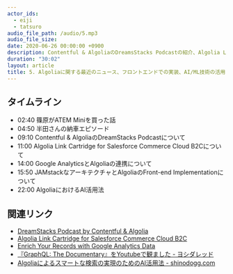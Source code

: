 ```yaml
---
actor_ids:
  - eiji
  - tatsuro
audio_file_path: /audio/5.mp3
audio_file_size: 
date: 2020-06-26 00:00:00 +0900
description: Contentful & AlgoliaのDreamsStacks Podcastの紹介、Algolia Link Cartridge for Salesforce Commerce Cloud B2C、Google AnalyticsとAlgoliaの連携、JAMstackなアーキテクチャとAlgoliaのFront-end Implementation、そして、AlgoliaにおけるAI活用法について話しました。
duration: "30:02"
layout: article
title: 5. Algoliaに関する最近のニュース、フロントエンドでの実装、AI/ML技術の活用
---
```


## タイムライン

- 02:40 篠原がATEM Miniを買った話
- 04:50 半田さんの納車エピソード
- 09:10 Contentful & AlgoliaのDreamStacks Podcastについて
- 11:00 Algolia Link Cartridge for Salesforce Commerce Cloud B2Cについて
- 14:00 Google AnalyticsとAlgoliaの連携について
- 15:50 JAMstackなアーキテクチャとAlgoliaのFront-end Implementationについて
- 22:00 AlgoliaにおけるAI活用法

## 関連リンク

- [DreamStacks Podcast by Contentful & Algolia](https://dreamstacks.buzzsprout.com/)
- [Algolia Link Cartridge for Salesforce Commerce Cloud B2C](https://www.algolia.com/doc/integration/salesforce-commerce-cloud-b2c/getting-started/introduction/)
- [Enrich Your Records with Google Analytics Data](https://www.algolia.com/doc/guides/managing-results/must-do/custom-ranking/how-to/enrich-your-records-with-google-analytics-data/)
- [『GraphQL: The Documentary』をYoutubeで観ました - ヨシダレッド](https://www.yoshida.red/2020/04/06/graphql/)
- [Algoliaによるスマートな検索の実現のためのAI活用法 - shinodogg.com](https://shinodogg.com/2020/06/15/using-ai-to-deliver-smarter-search/)